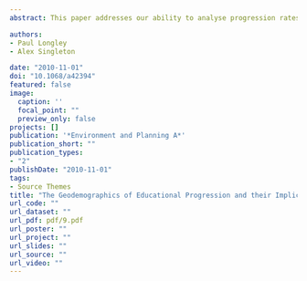 ```yaml
---
abstract: This paper addresses our ability to analyse progression rates into UK Higher Education (HE) using a range of data available at the individual and neighbourhood levels. The then Department for Children, Schools and Families has recently released data which make it possible to profile national patterns of student educational progression from post-compulsory schooling through to university. However, the linked records lack detailed socioeconomic information, and thus a geodemographic classification is used to analyse the flows of students from different sociospatial backgrounds into the HE system. Rates of progression are shown to vary greatly between these groups, and a disaggregation of HE participants by courses of study demonstrates that the abilities of institutions to attract students from different backgrounds will be constrained by the mix of their course offerings.

authors:
- Paul Longley
- Alex Singleton

date: "2010-11-01"
doi: "10.1068/a42394"
featured: false
image:
  caption: ''
  focal_point: ""
  preview_only: false
projects: []
publication: '*Environment and Planning A*'
publication_short: ""
publication_types:
- "2"
publishDate: "2010-11-01"
tags:
- Source Themes
title: "The Geodemographics of Educational Progression and their Implications for Widening Participation in Higher Education"
url_code: ""
url_dataset: ""
url_pdf: pdf/9.pdf
url_poster: ""
url_project: ""
url_slides: ""
url_source: ""
url_video: ""
---
```


